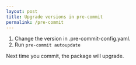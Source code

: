 ```yaml
---
layout: post
title: Upgrade versions in pre-commit
permalink: /pre-commit
---
```


1. Change the version in .pre-commit-config.yaml.
2. Run `pre-commit autoupdate`

Next time you commit, the package will upgrade.
